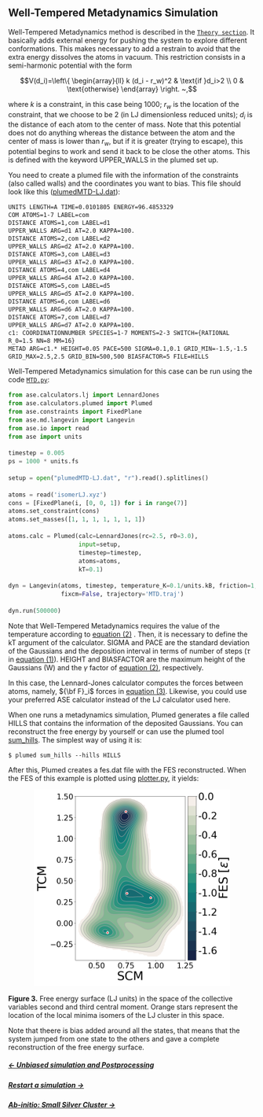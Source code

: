 
## Well-Tempered Metadynamics Simulation

Well-Tempered Metadynamics method is described in the [`Theory section`](theory.md#metadynamics). It 
basically adds external energy for pushing the system to explore different 
conformations. This makes necessary to add a restrain to avoid that the extra 
energy dissolves the atoms in vacuum. This restriction consists in a 
semi-harmonic potential with the form

```math
V(d_i)=\left\{
          \begin{array}{ll}
              k (d_i - r_w)^2 & \text{if }d_i>2 \\
              0               & \text{otherwise}
          \end{array}
          \right. ~,
```

where $`k`$ is a constraint, in this case being 1000; $`r_w`$ is the location of
the constraint, that we choose to be 2 (in LJ dimensionless reduced units);
$`d_i`$ is the distance of each atom to the center of mass. Note that this 
potential does not do anything whereas the distance between the atom and the 
center of mass is lower than $`r_w`$, but if it 
is greater (trying to escape), this potential begins to work and send it back 
to be close the other atoms. This is defined with the keyword UPPER_WALLS in 
the plumed set up.

You need to create a plumed file with the information of the constraints (also called walls) and the coordinates you want to bias. This file should look like this ([plumedMTD-LJ.dat](https://github.com/Sucerquia/ASE-PLUMED_tutorial/blob/master/files/plumedMTD-LJ.dat)):

```plumed
UNITS LENGTH=A TIME=0.0101805 ENERGY=96.4853329
COM ATOMS=1-7 LABEL=com
DISTANCE ATOMS=1,com LABEL=d1
UPPER_WALLS ARG=d1 AT=2.0 KAPPA=100.
DISTANCE ATOMS=2,com LABEL=d2
UPPER_WALLS ARG=d2 AT=2.0 KAPPA=100.
DISTANCE ATOMS=3,com LABEL=d3
UPPER_WALLS ARG=d3 AT=2.0 KAPPA=100.
DISTANCE ATOMS=4,com LABEL=d4
UPPER_WALLS ARG=d4 AT=2.0 KAPPA=100.
DISTANCE ATOMS=5,com LABEL=d5
UPPER_WALLS ARG=d5 AT=2.0 KAPPA=100.
DISTANCE ATOMS=6,com LABEL=d6
UPPER_WALLS ARG=d6 AT=2.0 KAPPA=100.
DISTANCE ATOMS=7,com LABEL=d7
UPPER_WALLS ARG=d7 AT=2.0 KAPPA=100.
c1: COORDINATIONNUMBER SPECIES=1-7 MOMENTS=2-3 SWITCH={RATIONAL R_0=1.5 NN=8 MM=16}
METAD ARG=c1.* HEIGHT=0.05 PACE=500 SIGMA=0.1,0.1 GRID_MIN=-1.5,-1.5 GRID_MAX=2.5,2.5 GRID_BIN=500,500 BIASFACTOR=5 FILE=HILLS
```

Well-Tempered Metadynamics simulation for this case can be run using the code 
[`MTD.py`](https://gitlab.com/Sucerquia/ase-plumed_tutorial/-/blob/main/files/MTD.py):

```python
from ase.calculators.lj import LennardJones
from ase.calculators.plumed import Plumed
from ase.constraints import FixedPlane
from ase.md.langevin import Langevin
from ase.io import read
from ase import units

timestep = 0.005
ps = 1000 * units.fs

setup = open("plumedMTD-LJ.dat", "r").read().splitlines()

atoms = read('isomerLJ.xyz')
cons = [FixedPlane(i, [0, 0, 1]) for i in range(7)]
atoms.set_constraint(cons)
atoms.set_masses([1, 1, 1, 1, 1, 1, 1])

atoms.calc = Plumed(calc=LennardJones(rc=2.5, r0=3.0),
                    input=setup,
                    timestep=timestep,
                    atoms=atoms,
                    kT=0.1)

dyn = Langevin(atoms, timestep, temperature_K=0.1/units.kB, friction=1,
               fixcm=False, trajectory='MTD.traj')

dyn.run(500000)
```

Note that Well-Tempered Metadynamics requires the value of the temperature 
according to [equation (2)](theory.md#hills) . Then, it is necessary to define the 
kT argument of the calculator. SIGMA and PACE are the 
standard deviation of the Gaussians and the deposition interval in terms of 
number of steps ($`\tau`$ in [equation (1)](theory.md#bias)). HEIGHT and 
BIASFACTOR are the maximum height of the Gaussians (W) and the $`\gamma`$ factor 
of [equation (2)](theory.md#hills), respectively.

In this case, the Lennard-Jones calculator computes the forces between atoms,
namely, $`{\bf F}_i`$ forces in [equation (3)](theory.md#force). 
Likewise, you could use your preferred ASE calculator instead of the LJ calculator used here.

When one runs a metadynamics simulation, Plumed generates a file called HILLS 
that contains the information of the deposited Gaussians. You can reconstruct 
the free energy by yourself or can use the plumed tool 
[sum_hills](https://www.plumed.org/doc-v2.7/user-doc/html/sum_hills.html). 
The simplest way of using it is:

```
$ plumed sum_hills --hills HILLS
```
After this, Plumed creates a fes.dat file with the FES reconstructed. When the 
FES of this example is plotted using [plotter.py](https://gitlab.com/Sucerquia/ase-plumed_tutorial/-/blob/main/files/plotter.py), it yields:

<div align="center">
  <img src="/files/fes.png"  width="400">
</div>

**Figure 3.** Free energy surface (LJ units) in the space of the collective
variables second and third central moment. Orange stars represent the location of
the local minima isomers of the LJ cluster in this space.

Note that theere is bias added around all the states, that means that the system
jumped from one state to the others and gave a complete reconstruction of the
free energy surface.

##### [&larr; Unbiased simulation and Postprocessing](MD.md)
##### [Restart a simulation &rarr;](restart.md)
##### [Ab-initio: Small Silver Cluster &rarr;](SC.md)